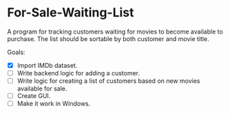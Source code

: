 # For-Sale-Waiting-List
A  program for tracking customers waiting for movies to become available to purchase. The list should be sortable by both customer and movie title.

Goals:
- [x] Import IMDb dataset.
- [ ] Write backend logic for adding a customer.
- [ ] Write logic for creating a list of customers based on new movies available for sale.
- [ ] Create GUI.
- [ ] Make it work in Windows.
